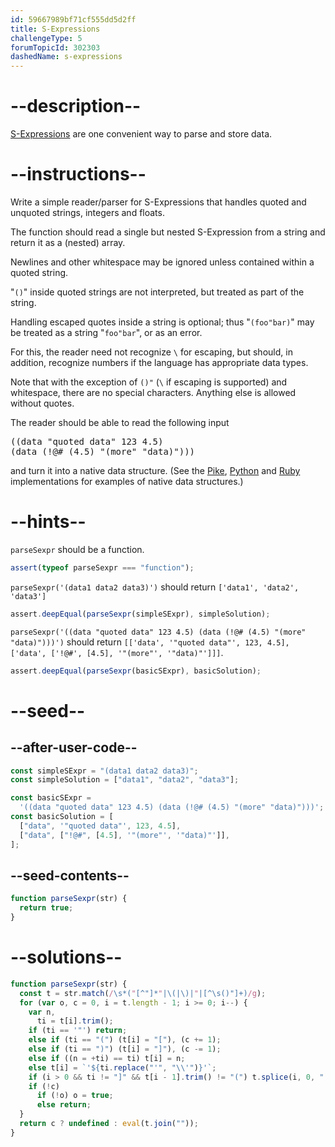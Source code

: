 ```yaml
---
id: 59667989bf71cf555dd5d2ff
title: S-Expressions
challengeType: 5
forumTopicId: 302303
dashedName: s-expressions
---
```


# --description--

[S-Expressions](https://en.wikipedia.org/wiki/S-Expression "wp: S-Expression") are one convenient way to parse and store data.

# --instructions--

Write a simple reader/parser for S-Expressions that handles quoted and unquoted strings, integers and floats.

The function should read a single but nested S-Expression from a string and return it as a (nested) array.

Newlines and other whitespace may be ignored unless contained within a quoted string.

"`()`" inside quoted strings are not interpreted, but treated as part of the string.

Handling escaped quotes inside a string is optional; thus "`(foo"bar)`" may be treated as a string "`foo"bar`", or as an error.

For this, the reader need not recognize `\` for escaping, but should, in addition, recognize numbers if the language has appropriate data types.

Note that with the exception of `()"` (`\` if escaping is supported) and whitespace, there are no special characters. Anything else is allowed without quotes.

The reader should be able to read the following input

<pre>((data "quoted data" 123 4.5)
(data (!@# (4.5) "(more" "data)")))
</pre>

and turn it into a native data structure. (See the [Pike](https://rosettacode.org/wiki/S-Expressions#Pike "#Pike"), [Python](https://rosettacode.org/wiki/S-Expressions#Python "#Python") and [Ruby](https://rosettacode.org/wiki/S-Expressions#Ruby "#Ruby") implementations for examples of native data structures.)

# --hints--

`parseSexpr` should be a function.

```js
assert(typeof parseSexpr === "function");
```

`parseSexpr('(data1 data2 data3)')` should return `['data1', 'data2', 'data3']`

```js
assert.deepEqual(parseSexpr(simpleSExpr), simpleSolution);
```

`parseSexpr('((data "quoted data" 123 4.5) (data (!@# (4.5) "(more" "data)")))')` should return `[['data', '"quoted data"', 123, 4.5], ['data', ['!@#', [4.5], '"(more"', '"data)"']]]`.

```js
assert.deepEqual(parseSexpr(basicSExpr), basicSolution);
```

# --seed--

## --after-user-code--

```js
const simpleSExpr = "(data1 data2 data3)";
const simpleSolution = ["data1", "data2", "data3"];

const basicSExpr =
  '((data "quoted data" 123 4.5) (data (!@# (4.5) "(more" "data)")))';
const basicSolution = [
  ["data", '"quoted data"', 123, 4.5],
  ["data", ["!@#", [4.5], '"(more"', '"data)"']],
];
```

## --seed-contents--

```js
function parseSexpr(str) {
  return true;
}
```

# --solutions--

```js
function parseSexpr(str) {
  const t = str.match(/\s*("[^"]*"|\(|\)|"|[^\s()"]+)/g);
  for (var o, c = 0, i = t.length - 1; i >= 0; i--) {
    var n,
      ti = t[i].trim();
    if (ti == '"') return;
    else if (ti == "(") (t[i] = "["), (c += 1);
    else if (ti == ")") (t[i] = "]"), (c -= 1);
    else if ((n = +ti) == ti) t[i] = n;
    else t[i] = `'${ti.replace("'", "\\'")}'`;
    if (i > 0 && ti != "]" && t[i - 1].trim() != "(") t.splice(i, 0, ",");
    if (!c)
      if (!o) o = true;
      else return;
  }
  return c ? undefined : eval(t.join(""));
}
```
